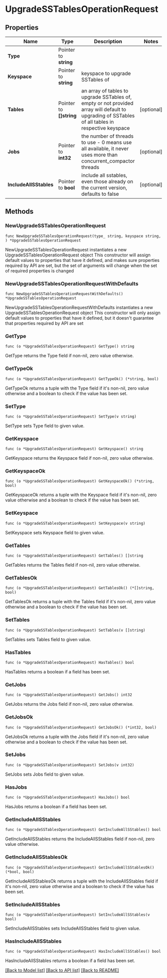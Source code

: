 # UpgradeSSTablesOperationRequest

## Properties

Name | Type | Description | Notes
------------ | ------------- | ------------- | -------------
**Type** | Pointer to **string** |  | 
**Keyspace** | Pointer to **string** | keyspace to upgrade SSTables of  | 
**Tables** | Pointer to **[]string** | an array of tables to upgrade SSTables of, empty or not provided array will default to upgrading of SSTables of all tables in respective keyspace  | [optional] 
**Jobs** | Pointer to **int32** | the number of threads to use - 0 means use all available, it never uses more than concurrent_compactor threads  | [optional] 
**IncludeAllSStables** | Pointer to **bool** | include all sstables, even those already on the current version, defaults to false | [optional] 

## Methods

### NewUpgradeSSTablesOperationRequest

`func NewUpgradeSSTablesOperationRequest(type_ string, keyspace string, ) *UpgradeSSTablesOperationRequest`

NewUpgradeSSTablesOperationRequest instantiates a new UpgradeSSTablesOperationRequest object
This constructor will assign default values to properties that have it defined,
and makes sure properties required by API are set, but the set of arguments
will change when the set of required properties is changed

### NewUpgradeSSTablesOperationRequestWithDefaults

`func NewUpgradeSSTablesOperationRequestWithDefaults() *UpgradeSSTablesOperationRequest`

NewUpgradeSSTablesOperationRequestWithDefaults instantiates a new UpgradeSSTablesOperationRequest object
This constructor will only assign default values to properties that have it defined,
but it doesn't guarantee that properties required by API are set

### GetType

`func (o *UpgradeSSTablesOperationRequest) GetType() string`

GetType returns the Type field if non-nil, zero value otherwise.

### GetTypeOk

`func (o *UpgradeSSTablesOperationRequest) GetTypeOk() (*string, bool)`

GetTypeOk returns a tuple with the Type field if it's non-nil, zero value otherwise
and a boolean to check if the value has been set.

### SetType

`func (o *UpgradeSSTablesOperationRequest) SetType(v string)`

SetType sets Type field to given value.


### GetKeyspace

`func (o *UpgradeSSTablesOperationRequest) GetKeyspace() string`

GetKeyspace returns the Keyspace field if non-nil, zero value otherwise.

### GetKeyspaceOk

`func (o *UpgradeSSTablesOperationRequest) GetKeyspaceOk() (*string, bool)`

GetKeyspaceOk returns a tuple with the Keyspace field if it's non-nil, zero value otherwise
and a boolean to check if the value has been set.

### SetKeyspace

`func (o *UpgradeSSTablesOperationRequest) SetKeyspace(v string)`

SetKeyspace sets Keyspace field to given value.


### GetTables

`func (o *UpgradeSSTablesOperationRequest) GetTables() []string`

GetTables returns the Tables field if non-nil, zero value otherwise.

### GetTablesOk

`func (o *UpgradeSSTablesOperationRequest) GetTablesOk() (*[]string, bool)`

GetTablesOk returns a tuple with the Tables field if it's non-nil, zero value otherwise
and a boolean to check if the value has been set.

### SetTables

`func (o *UpgradeSSTablesOperationRequest) SetTables(v []string)`

SetTables sets Tables field to given value.

### HasTables

`func (o *UpgradeSSTablesOperationRequest) HasTables() bool`

HasTables returns a boolean if a field has been set.

### GetJobs

`func (o *UpgradeSSTablesOperationRequest) GetJobs() int32`

GetJobs returns the Jobs field if non-nil, zero value otherwise.

### GetJobsOk

`func (o *UpgradeSSTablesOperationRequest) GetJobsOk() (*int32, bool)`

GetJobsOk returns a tuple with the Jobs field if it's non-nil, zero value otherwise
and a boolean to check if the value has been set.

### SetJobs

`func (o *UpgradeSSTablesOperationRequest) SetJobs(v int32)`

SetJobs sets Jobs field to given value.

### HasJobs

`func (o *UpgradeSSTablesOperationRequest) HasJobs() bool`

HasJobs returns a boolean if a field has been set.

### GetIncludeAllSStables

`func (o *UpgradeSSTablesOperationRequest) GetIncludeAllSStables() bool`

GetIncludeAllSStables returns the IncludeAllSStables field if non-nil, zero value otherwise.

### GetIncludeAllSStablesOk

`func (o *UpgradeSSTablesOperationRequest) GetIncludeAllSStablesOk() (*bool, bool)`

GetIncludeAllSStablesOk returns a tuple with the IncludeAllSStables field if it's non-nil, zero value otherwise
and a boolean to check if the value has been set.

### SetIncludeAllSStables

`func (o *UpgradeSSTablesOperationRequest) SetIncludeAllSStables(v bool)`

SetIncludeAllSStables sets IncludeAllSStables field to given value.

### HasIncludeAllSStables

`func (o *UpgradeSSTablesOperationRequest) HasIncludeAllSStables() bool`

HasIncludeAllSStables returns a boolean if a field has been set.


[[Back to Model list]](../README.md#documentation-for-models) [[Back to API list]](../README.md#documentation-for-api-endpoints) [[Back to README]](../README.md)


